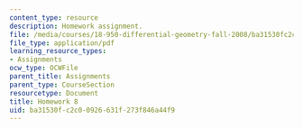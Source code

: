 ```yaml
---
content_type: resource
description: Homework assignment.
file: /media/courses/18-950-differential-geometry-fall-2008/ba31530fc2c00926631f273f846a44f9_homework8.pdf
file_type: application/pdf
learning_resource_types:
- Assignments
ocw_type: OCWFile
parent_title: Assignments
parent_type: CourseSection
resourcetype: Document
title: Homework 8
uid: ba31530f-c2c0-0926-631f-273f846a44f9
---
```

